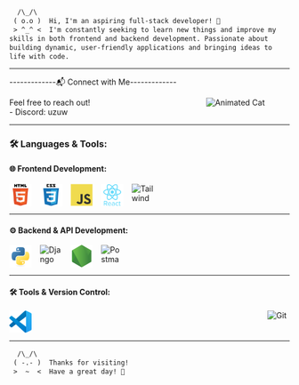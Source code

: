 ```
  /\_/\  
 ( o.o )  Hi, I'm an aspiring full-stack developer! 🚀
 > ^_^ <  I'm constantly seeking to learn new things and improve my skills in both frontend and backend development. Passionate about building dynamic, user-friendly applications and bringing ideas to life with code.
```

---

-------------📬 Connect with Me-------------
<p style="display: flex; justify-content: space-between; width: 100%;">
  <span style="text-align: left;">
    Feel free to reach out!<br>
    - Discord: uzuw
  </span>
  <img src="https://media4.giphy.com/media/v1.Y2lkPTc5MGI3NjExOHNxcjFmb2NmdjVxcWp6NXdtYnJpZHEya205cGZsMnEyZXBxbjg4YyZlcD12MV9pbnRlcm5hbF9naWZfYnlfaWQmY3Q9Zw/nFLW7PNGgN3lI68rdv/giphy.gif" width="150" alt="Animated Cat">
</p>


---

### 🛠️ Languages & Tools:

#### 🌐 Frontend Development:
<p align="left" style="display: flex; gap: 15px;">
  <img src="https://raw.githubusercontent.com/devicons/devicon/master/icons/html5/html5-original-wordmark.svg" alt="HTML" width="40" height="40"/> 
   <img src="https://raw.githubusercontent.com/devicons/devicon/master/icons/css3/css3-original-wordmark.svg" alt="CSS" width="40" height="40"/> 
  <img src="https://raw.githubusercontent.com/devicons/devicon/master/icons/javascript/javascript-original.svg" alt="JavaScript" width="40" height="40"/> 
   <img src="https://raw.githubusercontent.com/devicons/devicon/master/icons/react/react-original-wordmark.svg" alt="React" width="40" height="40"/> 
   <img src="https://www.vectorlogo.zone/logos/tailwindcss/tailwindcss-icon.svg" alt="Tailwind" width="40" height="40"/> 
</p>

---

#### ⚙️ Backend & API Development:
<p align="left" style="display: flex; gap: 15px;">
  <img src="https://raw.githubusercontent.com/devicons/devicon/master/icons/python/python-original.svg" alt="Python" width="40" height="40"/> 
  <img src="https://cdn.worldvectorlogo.com/logos/django.svg" alt="Django" width="40" height="40"/>
  <img src="https://raw.githubusercontent.com/devicons/devicon/master/icons/nodejs/nodejs-original.svg" alt="Node.js" width="40" height="40"/> 
  <img src="https://www.vectorlogo.zone/logos/getpostman/getpostman-icon.svg" alt="Postman" width="40" height="40"/> 
</p>

---

#### 🛠️ Tools & Version Control:
<p align="left" style="display: flex; gap: 15px; justify-content: space-between;">
  <img src="https://raw.githubusercontent.com/devicons/devicon/master/icons/vscode/vscode-original.svg" alt="VS Code" width="40" height="40"/> 
  <img src="https://www.vectorlogo.zone/logos/git-scm/git-scm-icon.svg" alt="Git" width="40" height="40"/> 
</p>

---

```
  /\_/\  
 ( -.- )  Thanks for visiting!
 >  ~  <  Have a great day! 🚀
```

